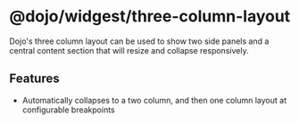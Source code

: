 # @dojo/widgest/three-column-layout

Dojo's three column layout can be used to show two side panels and a central content section that will resize and collapse responsively.

## Features
- Automatically collapses to a two column, and then one column layout at configurable breakpoints

